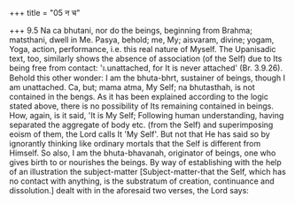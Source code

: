 +++
title = "05 न च"

+++
9.5 Na ca bhutani, nor do the beings, beginning from Brahma; matsthani,
dwell in Me. Pasya, behold; me, My; aisvaram, divine; yogam, Yoga,
action, performance, i.e. this real nature of Myself. The Upanisadic
text, too, similarly shows the absence of association (of the Self) due
to Its being free from contact: '৷৷.unattached, for It is never
attached' (Br. 3.9.26). Behold this other wonder: I am the bhuta-bhrt,
sustainer of beings, though I am unattached. Ca, but; mama atma, My
Self; na bhutasthah, is not contained in the bengs. As it has been
explained according to the logic stated above, there is no possibility
of Its remaining contained in beings. How, again, is it said, 'It is My
Self; Following human understanding, having separated the aggregate of
body etc. (from the Self) and superimposing eoism of them, the Lord
calls It 'My Self'. But not that He has said so by ignorantly thinking
like ordinary mortals that the Self is different from Himself. So also,
I am the bhuta-bhavanah, originator of beings, one who gives birth to or
nourishes the beings. By way of establishing with the help of an
illustration the subject-matter \[Subject-matter-that the Self, which
has no contact with anything, is the substratum of creation, continuance
and dissolution.\] dealt with in the aforesaid two verses, the Lord
says:
